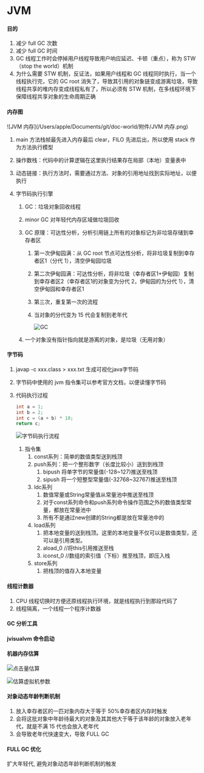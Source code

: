 # JVM

#### 目的

1. 减少 full GC 次数
2. 减少 full GC 时间
3. GC 线程工作时会停掉用户线程导致用户响应延迟、卡顿（重点），称为 STW （stop the world）机制
4. 为什么需要 STW 机制，反证法，如果用户线程和 GC 线程同时执行，当一个线程执行完，它的 GC root 消失了，导致其引用的对象链变成游离垃圾，导致线程共享的堆内存变成线程私有了，所以必须有 STW 机制，在多线程环境下保障线程共享对象的生命周期正确

#### 内存图

![JVM 内存](/Users/apple/Documents/git/doc-world/附件/JVM 内存.png)

1. main 方法栈帧最先进入内存最后 clear，FILO 先进后出，所以使用 stack 作为方法执行模型

2. 操作数栈：代码中的计算逻辑在这里执行结果存在局部（本地）变量表中

3. 动态链接：执行方法时，需要通过方法、对象的引用地址找到实际地址，以便执行

4. 字节码执行引擎

   1. GC：垃圾对象回收线程

   2. minor GC 对年轻代内存区域做垃圾回收

   3. GC 原理：可达性分析，分析引用链上所有的对象标记为非垃圾存储到幸存者区

      1. 第一次伊甸园满：从 GC root 节点可达性分析，将非垃圾复制到幸存者区1（分代 1），清空伊甸园垃圾

      2. 第二次伊甸园满：可达性分析，将非垃圾（幸存者区1+伊甸园）复制到幸存者区2（幸存者区1的对象变为分代 2，伊甸园的为分代 1），清空伊甸园和幸存者区1

      3. 第三次，重复第一次的流程

      4. 当对象的分代变为 15 代会复制到老年代

         ![GC](/Users/apple/Documents/git/doc-world/附件/GC.png)

   4. 一个对象没有指针指向就是游离的对象，是垃圾（无用对象）





#### 字节码

1. javap -c xxx.class > xxx.txt 生成可视化java字节码

2. 字节码中使用的 jvm 指令集可以参考官方文档，以便读懂字节码

3. 代码执行过程

   ```java
   int a = 1;
   int b = 2;
   int c = (a + b) * 10;
   return c;
   ```

   ![字节码执行流程](/Users/apple/Documents/git/doc-world/附件/字节码执行流程.png)

   1. 指令集
      1. const系列：简单的数值类型送到栈顶
      2. push系列：把一个整形数字（长度比较小）送到到栈顶
         1. bipush 将单字节的常量值(-128~127)推送至栈顶
         2. sipush 将一个短整型常量值(-32768~32767)推送至栈顶
      3. ldc系列
         1. 数值常量或String常量值从常量池中推送至栈顶
         2. 对于const系列命令和push系列命令操作范围之外的数值类型常量，都放在常量池中
         3. 所有不是通过new创建的String都是放在常量池中的
      4. load系列
         1. 把本地变量的送到栈顶。这里的本地变量不仅可以是数值类型，还可以是引用类型。
         2. aload_0 //将this引用推送至栈
         3. iconst_0 //数组的索引值（下标）推至栈顶，即压入栈
      5. store系列
         1. 把栈顶的值存入本地变量

#### 线程计数器

1. CPU 线程切换时方便还原线程执行环境，就是线程执行到那段代码了
2. 线程隔离，一个线程一个程序计数器



#### GC 分析工具

#### jvisualvm 命令启动



#### 机器内存估算

![点击量估算](/Users/apple/Documents/git/doc-world/附件/点击量估算.png)





![估算虚拟机参数](/Users/apple/Documents/git/doc-world/附件/估算虚拟机参数.png)



#### 对象动态年龄判断机制

1. 放入幸存者区的一匹对象内存大于等于 50%幸存者区内存时触发
2. 会将这批对象中年龄待最大的对象及其其他大于等于该年龄的对象放入老年代，就是不满 15 代也会放入老年代
3. 会导致老年代快速变大，导致 FULL GC



#### FULL GC 优化

扩大年轻代, 避免对象动态年龄判断机制的触发